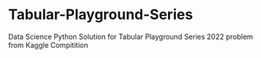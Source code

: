 # Tabular-Playground-Series
Data Science Python Solution for Tabular Playground Series 2022 problem from Kaggle Compitition
